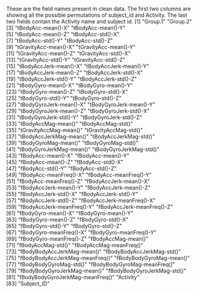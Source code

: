 These are the field names present in clean data. The first two columns are showing all the possible permutations of subject_id and Activity.
The last two fields contain the Activity name and subject id.
 [1] "Group.1"                         "Group.2"                        
 [3] "tBodyAcc-mean()-X"               "tBodyAcc-mean()-Y"              
 [5] "tBodyAcc-mean()-Z"               "tBodyAcc-std()-X"               
 [7] "tBodyAcc-std()-Y"                "tBodyAcc-std()-Z"               
 [9] "tGravityAcc-mean()-X"            "tGravityAcc-mean()-Y"           
[11] "tGravityAcc-mean()-Z"            "tGravityAcc-std()-X"            
[13] "tGravityAcc-std()-Y"             "tGravityAcc-std()-Z"            
[15] "tBodyAccJerk-mean()-X"           "tBodyAccJerk-mean()-Y"          
[17] "tBodyAccJerk-mean()-Z"           "tBodyAccJerk-std()-X"           
[19] "tBodyAccJerk-std()-Y"            "tBodyAccJerk-std()-Z"           
[21] "tBodyGyro-mean()-X"              "tBodyGyro-mean()-Y"             
[23] "tBodyGyro-mean()-Z"              "tBodyGyro-std()-X"              
[25] "tBodyGyro-std()-Y"               "tBodyGyro-std()-Z"              
[27] "tBodyGyroJerk-mean()-X"          "tBodyGyroJerk-mean()-Y"         
[29] "tBodyGyroJerk-mean()-Z"          "tBodyGyroJerk-std()-X"          
[31] "tBodyGyroJerk-std()-Y"           "tBodyGyroJerk-std()-Z"          
[33] "tBodyAccMag-mean()"              "tBodyAccMag-std()"              
[35] "tGravityAccMag-mean()"           "tGravityAccMag-std()"           
[37] "tBodyAccJerkMag-mean()"          "tBodyAccJerkMag-std()"          
[39] "tBodyGyroMag-mean()"             "tBodyGyroMag-std()"             
[41] "tBodyGyroJerkMag-mean()"         "tBodyGyroJerkMag-std()"         
[43] "fBodyAcc-mean()-X"               "fBodyAcc-mean()-Y"              
[45] "fBodyAcc-mean()-Z"               "fBodyAcc-std()-X"               
[47] "fBodyAcc-std()-Y"                "fBodyAcc-std()-Z"               
[49] "fBodyAcc-meanFreq()-X"           "fBodyAcc-meanFreq()-Y"          
[51] "fBodyAcc-meanFreq()-Z"           "fBodyAccJerk-mean()-X"          
[53] "fBodyAccJerk-mean()-Y"           "fBodyAccJerk-mean()-Z"          
[55] "fBodyAccJerk-std()-X"            "fBodyAccJerk-std()-Y"           
[57] "fBodyAccJerk-std()-Z"            "fBodyAccJerk-meanFreq()-X"      
[59] "fBodyAccJerk-meanFreq()-Y"       "fBodyAccJerk-meanFreq()-Z"      
[61] "fBodyGyro-mean()-X"              "fBodyGyro-mean()-Y"             
[63] "fBodyGyro-mean()-Z"              "fBodyGyro-std()-X"              
[65] "fBodyGyro-std()-Y"               "fBodyGyro-std()-Z"              
[67] "fBodyGyro-meanFreq()-X"          "fBodyGyro-meanFreq()-Y"         
[69] "fBodyGyro-meanFreq()-Z"          "fBodyAccMag-mean()"             
[71] "fBodyAccMag-std()"               "fBodyAccMag-meanFreq()"         
[73] "fBodyBodyAccJerkMag-mean()"      "fBodyBodyAccJerkMag-std()"      
[75] "fBodyBodyAccJerkMag-meanFreq()"  "fBodyBodyGyroMag-mean()"        
[77] "fBodyBodyGyroMag-std()"          "fBodyBodyGyroMag-meanFreq()"    
[79] "fBodyBodyGyroJerkMag-mean()"     "fBodyBodyGyroJerkMag-std()"     
[81] "fBodyBodyGyroJerkMag-meanFreq()" "Activity"                       
[83] "Subject_ID"                     

